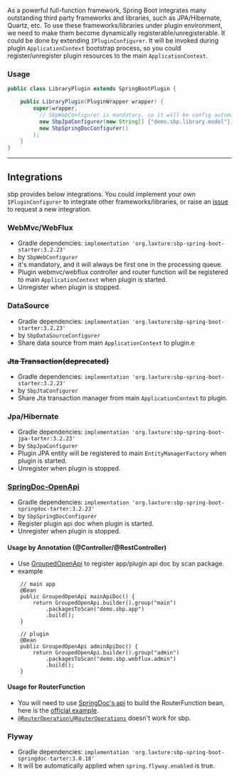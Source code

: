 As a powerful full-function framework, Spring Boot integrates many outstanding third party frameworks and libraries, 
such as JPA/Hibernate, Quartz, etc. To use these frameworks/libraries under plugin environment, we need to make them become
dynamically registerable/unregisterable. It could be done by extending `IPluginConfigurer`. It will be invoked during plugin
`ApplicationContext` bootstrap process, so you could register/unregister plugin resources to the main `ApplicationContext`.

### Usage
```java
public class LibraryPlugin extends SpringBootPlugin {

    public LibraryPlugin(PluginWrapper wrapper) {
        super(wrapper, 
          // SbpWebConfigurer is mandatory, so it will be config automatically.        
          new SbpJpaConfigurer(new String[] {"demo.sbp.library.model"}),
          new SbpSpringDocConfigurer()
        );
    }
}
```

----

## Integrations
sbp provides below integrations. You could implement your own `IPluginConfigurer` to integrate other frameworks/libraries, 
or raise an [issue](https://github.com/hank-cp/sbp/issues/new) to request a new integration.

### WebMvc/WebFlux
* Gradle dependencies: `implementation 'org.laxture:sbp-spring-boot-starter:3.2.23'`
* by `SbpWebConfigurer`
* it's mandatory, and it will always be first one in the processing queue.
* Plugin webmvc/webflux controller and router function will be registered to main `ApplicationContext` when plugin is started.
* Unregister when plugin is stopped.

### DataSource
* Gradle dependencies: `implementation 'org.laxture:sbp-spring-boot-starter:3.2.23'`
* by `SbpDataSourceConfigurer`
* Share data source from main `ApplicationContext` to plugin.e
### ~~Jta Transaction(deprecated)~~
* Gradle dependencies: `implementation 'org.laxture:sbp-spring-boot-starter:3.2.23'`
* by `SbpJtaConfigurer`
* Share Jta transaction manager from main `ApplicationContext` to plugin.

### Jpa/Hibernate
* Gradle dependencies: `implementation 'org.laxture:sbp-spring-boot-jpa-tarter:3.2.23'`
* by `SbpJpaConfigurer`
* Plugin JPA entity will be registered to main `EntityManagerFactory` when plugin is started.
* Unregister when plugin is stopped.

### [SpringDoc-OpenApi](https://springdoc.org/v2/)
* Gradle dependencies: `implementation 'org.laxture:sbp-spring-boot-springdoc-tarter:3.2.23'`
* by `SbpSpringDocConfigurer`
* Register plugin api doc when plugin is started.
* Unregister when plugin is stopped.

#### Usage by Annotation (@Controller/@RestController)
* Use [GroupedOpenApi](https://springdoc.org/v2/#how-can-i-define-multiple-openapi-definitions-in-one-spring-boot-project) to register app/plugin api doc by scan package.
* example
```
    // main app
    @Bean
    public GroupedOpenApi mainApiDoc() {
        return GroupedOpenApi.builder().group("main")
            .packagesToScan("demo.sbp.app")
            .build();
    }
    
    // plugin
    @Bean
    public GroupedOpenApi adminApiDoc() {
        return GroupedOpenApi.builder().group("admin")
            .packagesToScan("demo.sbp.webflux.admin")
            .build();
    }
```

#### Usage for RouterFunction
* You will need to use [SpringDoc's api](https://springdoc.org/v2/#spring-webfluxwebmvc-fn-with-functional-endpoints) to build the RouterFunction bean, here is the
[official example](https://github.com/springdoc/springdoc-openapi/blob/master/springdoc-openapi-webflux-core/src/test/java/test/org/springdoc/api/app90/HelloRouter.java). 
* [`@RouterOperation\@RouterOperations`](https://springdoc.org/v2/#spring-cloud-function-web-support) doesn't work for sbp.

### Flyway
* Gradle dependencies: `implementation 'org.laxture:sbp-spring-boot-springdoc-tarter:3.0.18'`
* It will be automatically applied when `spring.flyway.enabled` is true.